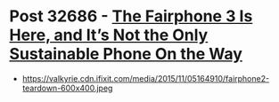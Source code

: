 # Post 32686 - [The Fairphone 3 Is Here, and It&#8217;s Not the Only Sustainable Phone On the Way](https://www.ifixit.com/News/32686/the-fairphone-3-is-here-and-its-not-the-only-sustainable-phone-on-the-way)

- https://valkyrie.cdn.ifixit.com/media/2015/11/05164910/fairphone2-teardown-600x400.jpeg

